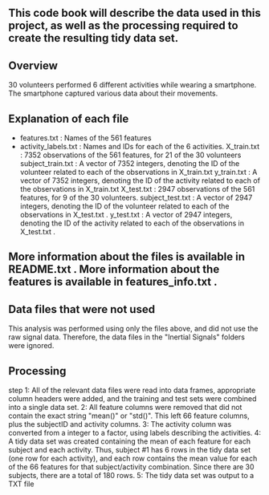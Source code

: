 ## This code book will describe the data used in this project, as well as the processing required to create the resulting tidy data set. 

## Overview 
30 volunteers performed 6 different activities while wearing a smartphone. The smartphone captured various data about their movements. 

## Explanation of each file
- features.txt : Names of the 561 features
- activity_labels.txt : Names and IDs for each of the 6 activities. 
X_train.txt : 7352 observations of the 561 features, for 21 of the 30 volunteers
subject_train.txt : A vector of 7352 integers, denoting the ID of the volunteer related to each of the observations in  X_train.txt
y_train.txt : A vector of 7352 integers, denoting the ID of the activity related to each of the observations in  X_train.txt X_test.txt : 2947 observations of the 561 features, for 9 of the 30 volunteers. 
subject_test.txt : A vector of 2947 integers, denoting the ID of the volunteer related to each of the observations in  X_test.txt . 
y_test.txt : A vector of 2947 integers, denoting the ID of the activity related to each of the observations in  X_test.txt . 

## More information about the files is available in  README.txt . More information about the features is available in  features_info.txt . 
## Data files that were not used 
This analysis was performed using only the files above, and did not use the raw signal data. Therefore, the data files in the "Inertial Signals" folders were ignored. 

## Processing 
step 1: All of the relevant data files were read into data frames, appropriate column headers were added, and the training and test sets were combined into a single data set. 
2: All feature columns were removed that did not contain the exact string "mean()" or "std()". This left 66 feature columns, plus the subjectID and activity columns. 
3: The activity column was converted from a integer to a factor, using labels describing the activities. 
4: A tidy data set was created containing the mean of each feature for each subject and each activity. Thus, subject #1 has 6 rows in the tidy data set (one row for each activity), and each row contains the mean value for each of the 66 features for that subject/activity combination. Since there are 30 subjects, there are a total of 180 rows. 
5: The tidy data set was output to a TXT file

